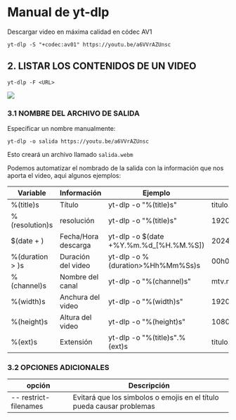 
# Manual de yt-dlp

Descargar video en máxima calidad en códec AV1
```
yt-dlp -S "+codec:av01" https://youtu.be/a6VVrAZUnsc
```

## 2. LISTAR LOS CONTENIDOS DE UN VIDEO
```
yt-dlp -F <URL>
``` 
![](https://content.codecademy.com/courses/learn-cpp/community-challenge/highfive.gif)



### 3.1 NOMBRE DEL ARCHIVO DE SALIDA


Especificar un nombre manualmente:
```
yt-dlp -o salida https://youtu.be/a6VVrAZUnsc
```
Esto creará un archivo llamado `salida.webm`

Podemos automatizar el nombrado de la salida con la información que nos aporta el video, aqui algunos ejemplos:


| Variable        | Información         | Ejemplo                                | Resultado                 |
| --------------- | ------------------- | -------------------------------------- | ------------------------- |
| %(title)s       | Título              | yt-dlp -o "%(title)s" <URL>            | titulo.webm               |
| %(resolution)s  | resolución          | yt-dlp -o "%(title)s" <URL>            | 1920x720.webm             |
| $(date + )      | Fecha/Hora descarga | yt-dlp -o $(date +%Y.%m.%d_[%H.%M.%S]) | 2024.05.07_[02.16.37].mp4 |
| %(duration > )s | Duración del video  | yt-dlp -o %(duration>%Hh%Mm%Ss)s       | 00h01m37s.mp4             |
| %(channel)s     | Nombre del canal    | yt-dlp -o "%(channel)s" <URL>          | mtv.mp4                   |
| %(width)s       | Anchura del video   | yt-dlp -o "%(width)s" <URL>            | 1920.mp4                  |
| %(height)s      | Altura del video    | yt-dlp -o "%(height)s" <URL>           | 1080.mp4                  |
| %(ext)s         | Extensión           | yt-dlp -o "%(title)s".%(ext)s          | titulo.web                |

### 3.2 OPCIONES ADICIONALES

| opción                | Descripción                                                           |
| --------------------- | --------------------------------------------------------------------- |
| -- restrict-filenames | Evitará que los simbolos o emojis en el título pueda causar problemas |